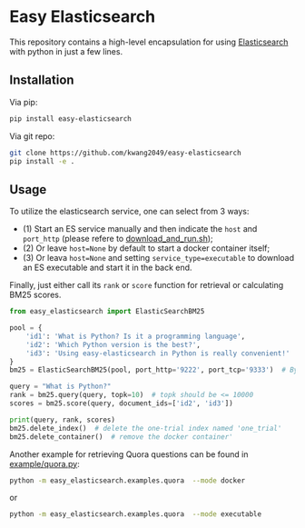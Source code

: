 # Easy Elasticsearch

This repository contains a high-level encapsulation for using [Elasticsearch](https://www.elastic.co/downloads/elasticsearch) with python in just a few lines.

## Installation
Via pip:
```bash
pip install easy-elasticsearch
```
Via git repo:
```bash
git clone https://github.com/kwang2049/easy-elasticsearch
pip install -e . 
```

## Usage
To utilize the elasticsearch service, one can select from 3 ways:
- (1) Start an ES service manually and then indicate the `host` and `port_http` (please refere to [download_and_run.sh](easy_elasticsearch/examples/download_and_run.sh)); 
- (2) Or leave `host=None` by default to start a docker container itself;
- (3) Or leava `host=None` and setting `service_type=executable` to download an ES executable and start it in the back end.

Finally, just either call its ```rank``` or ```score``` function for retrieval or calculating BM25 scores.
```python
from easy_elasticsearch import ElasticSearchBM25

pool = {
    'id1': 'What is Python? Is it a programming language',
    'id2': 'Which Python version is the best?',
    'id3': 'Using easy-elasticsearch in Python is really convenient!'
}
bm25 = ElasticSearchBM25(pool, port_http='9222', port_tcp='9333')  # By default, when `host=None` and `mode="docker"`, a ES docker container will be started at localhost.

query = "What is Python?"
rank = bm25.query(query, topk=10)  # topk should be <= 10000
scores = bm25.score(query, document_ids=['id2', 'id3'])

print(query, rank, scores)
bm25.delete_index()  # delete the one-trial index named 'one_trial'
bm25.delete_container()  # remove the docker container'
```
Another example for retrieving Quora questions can be found in [example/quora.py](https://github.com/kwang2049/easy-elasticsearch/blob/main/example/quora.py):
```bash
python -m easy_elasticsearch.examples.quora  --mode docker
```
or
```bash
python -m easy_elasticsearch.examples.quora  --mode executable
```